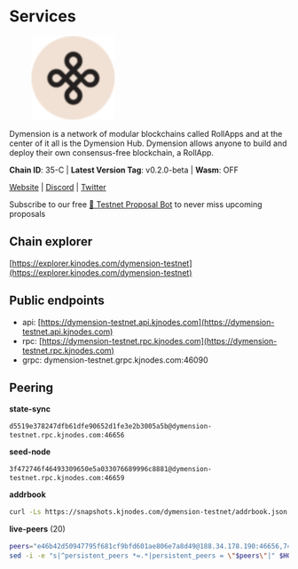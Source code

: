 # Services

<figure><img src="https://raw.githubusercontent.com/kj89/cosmos-images/main/logos/dymension.png" width="150" alt=""><figcaption></figcaption></figure>

Dymension is a network of modular blockchains called RollApps  and at the center of it all is the Dymension Hub. Dymension  allows anyone to build and deploy their own consensus-free blockchain, a RollApp.

**Chain ID**: 35-C | **Latest Version Tag**: v0.2.0-beta | **Wasm**: OFF

[Website](https://dymension.xyz/) | [Discord](https://discord.gg/dymension) | [Twitter](https://twitter.com/dymensionXYZ)



Subscribe to our free [🤖 Testnet Proposal Bot](https://t.me/kjnodes_testnet_proposal_bot) to never miss upcoming proposals


## Chain explorer
[https://explorer.kjnodes.com/dymension-testnet](https://explorer.kjnodes.com/dymension-testnet)

## Public endpoints

* api: [https://dymension-testnet.api.kjnodes.com](https://dymension-testnet.api.kjnodes.com)
* rpc: [https://dymension-testnet.rpc.kjnodes.com](https://dymension-testnet.rpc.kjnodes.com)
* grpc: dymension-testnet.grpc.kjnodes.com:46090

## Peering

**state-sync**

```text
d5519e378247dfb61dfe90652d1fe3e2b3005a5b@dymension-testnet.rpc.kjnodes.com:46656
```

**seed-node**

```text
3f472746f46493309650e5a033076689996c8881@dymension-testnet.rpc.kjnodes.com:46659
```

**addrbook**
```bash
curl -Ls https://snapshots.kjnodes.com/dymension-testnet/addrbook.json > $HOME/.dymension/config/addrbook.json
```

**live-peers** (20)
```bash
peers="e46b42d50947795f681cf9bfd601ae806e7a8d49@188.34.178.190:46656,747d05bfe9f3e0c2e0462ac351c577699e1d9b8c@207.244.244.194:26656,d5519e378247dfb61dfe90652d1fe3e2b3005a5b@65.109.68.190:46656,77791ee9b1eb56682335c451c296f450ee649c01@44.209.89.17:26656,b921655e6c66235915e7d4465ea2146e537f13e4@167.235.6.228:26636,63d971a42e323f9411ef702d1f268f9862781c1f@194.163.165.176:40656,3a8bb83d5c5afb13ae2c1c3b91c97928e277f6a5@142.132.205.94:15658,7fc44e2651006fb2ddb4a56132e738da2845715f@65.108.6.45:61256,56e0f891f8312e239a631aea2f8b0e64c9f7d824@135.181.95.145:36656,43426e98064694d407b2165fb24d52980d38f1c9@88.99.3.158:20556,eb524a9ed0e080ec4fa9a21df3f5f56e94e0e811@51.89.7.235:26652,ec843a4aea197837c13f13612a525bd7377443b1@167.235.250.107:26656,4c25618c9465c0aaea91d936be446d5db04be3d1@195.201.237.185:46656,ee2fa87279bc626f9c979093389bd1d6568d96ff@65.109.37.228:36656,a85420b25181bdb9b3a38741c48dafd5fb3b922f@209.34.206.42:26656,8f84d324a2d266e612d06db4a793b0d001ee62a0@38.146.3.200:20556,f2d185a19f27e8290163d63a28846601662b50f1@138.201.204.5:40656,af6787b3273dd60e0f809c7e5e2a2a9fd379045e@195.201.195.61:27656,8e667c0759bfb20ec42b939956706301a4f2a10d@65.109.92.8:26656,18da7db008aa30ac6fb837323c608c286bf87b25@178.128.82.254:26656"
sed -i -e "s|^persistent_peers *=.*|persistent_peers = \"$peers\"|" $HOME/.dymension/config/config.toml
```
